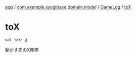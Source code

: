 [app](../../index.md) / [com.example.syogibase.domain.model](../index.md) / [GameLog](index.md) / [toX](./to-x.md)

# toX

`val toX: `[`X`](../../com.example.syogibase.domain.value/-x/index.md)

動かす先のX座標

